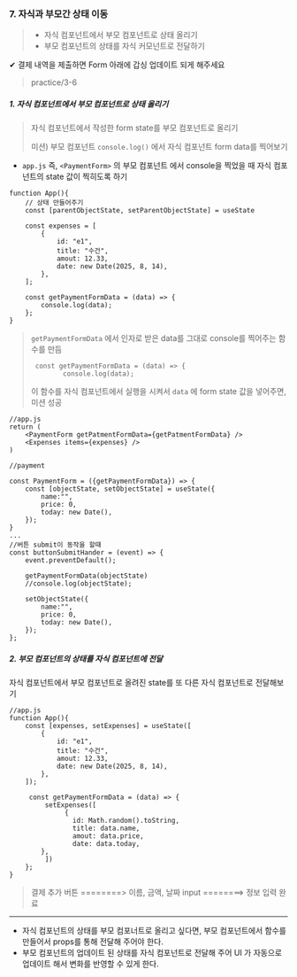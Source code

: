 ### 7.  자식과 부모간 상태 이동

> * 자식 컴포넌트에서 부모 컴포넌트로 상태 올리기 
> * 부모 컴포넌트의 상태를 자식 커모넌트로 전달하기 

✔ 결제 내역을 제출하면 Form 아래에 갑싱 업데이트 되게 해주세요 

> practice/3-6



##### 1. 자식 컴포넌트에서 부모 컴포넌트로 상태 올리기 

> 자식 컴포넌트에서 작성한 form state를 부모 컴포넌트로 올리기 
>
> 미션) 부모 컴포넌트 `console.log()` 에서 자식 컴포넌트 form data를 찍어보기 



* `app.js` 즉, `<PaymentForm>` 의 부모 컴포넌트 에서 console을 찍었을 때 자식 컴포넌트의 state 값이 찍히도록 하기

```react
function App(){
    // 상태 만들어주기 
    const [parentObjectState, setParentObjectState] = useState
    
    const expenses = [
        {
            id: "e1",
            title: "수건",
            amout: 12.33,
            date: new Date(2025, 8, 14),
        },
    ];
    
    const getPaymentFormData = (data) => {
        console.log(data);
    };
}
```

> `getPaymentFormData` 에서 인자로 받은 data를 그대로 console를 찍어주는 함수를 만듬 
>
> ```react
>  const getPaymentFormData = (data) => {
>         console.log(data);
> ```
>
> 이 함수를 자식 컴포넌트에서 실행을 시켜서 `data` 에 form state 값을 넣어주면, 미션 성공

```react
//app.js
return (
	<PaymentForm getPatmentFormData={getPatmentFormData} />
    <Expenses items={expenses} />
)
```

```react
//payment

const PaymentForm = ({getPaymentFormData}) => {
    const [objectState, setObjectState] = useState({
        name:"",
        price: 0,
        today: new Date(),
    });
}
...
//버튼 submit이 동작을 할때 
const buttonSubmitHander = (event) => {
    event.preventDefault();
    
    getPaymentFormData(objectState)
    //console.log(objectState);
    
    setObjectState({
        name:"",
        price: 0,
        today: new Date(),
    });
};
```



##### 2.  부모 컴포넌트의 상태를 자식 컴포넌트에 전달 

자식 컴포넌트에서 부모 컴포넌트로 올려진 state를 또 다른 자식 컴포넌트로 전달해보기

```react
//app.js
function App(){
    const [expenses, setExpenses] = useState([
        {
            id: "e1",
            title: "수건",
            amout: 12.33,
            date: new Date(2025, 8, 14),
        },
    ]);
    
     const getPaymentFormData = (data) => {
         setExpenses([
              {
                id: Math.random().toString,
                title: data.name,
                amout: data.price,
                date: data.today,
        },
         ])
    };
}
```

> 결제 추가 버튼 ========> 이름, 금액, 날짜 input ========> 정보 입력 완료 



---



* 자식 컴포넌트의 상태를 부모 컴포너트로 올리고 싶다면, 부모 컴포넌트에서 함수를 만들어서 props를 통해 전달해 주어야 한다. 
* 부모 컴포넌트의 업데이트 된 상태를 자식 컴포넌트로 전달해 주어 UI 가 자동으로 업데이트 해서 변화를 반영할 수 있게 한다. 

